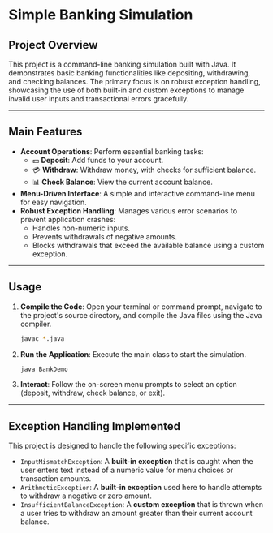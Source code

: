 # Simple Banking Simulation

## Project Overview

This project is a command-line banking simulation built with Java. It demonstrates basic banking functionalities like depositing, withdrawing, and checking balances. The primary focus is on robust exception handling, showcasing the use of both built-in and custom exceptions to manage invalid user inputs and transactional errors gracefully.

---

## Main Features

* **Account Operations**: Perform essential banking tasks:
    * 💵 **Deposit**: Add funds to your account.
    * 💳 **Withdraw**: Withdraw money, with checks for sufficient balance.
    * 📊 **Check Balance**: View the current account balance.
* **Menu-Driven Interface**: A simple and interactive command-line menu for easy navigation.
* **Robust Exception Handling**: Manages various error scenarios to prevent application crashes:
    * Handles non-numeric inputs.
    * Prevents withdrawals of negative amounts.
    * Blocks withdrawals that exceed the available balance using a custom exception.

---

## Usage

1.  **Compile the Code**: Open your terminal or command prompt, navigate to the project's source directory, and compile the Java files using the Java compiler.
    ```bash
    javac *.java
    ```
2.  **Run the Application**: Execute the main class to start the simulation.
    ```bash
    java BankDemo
    ```
3.  **Interact**: Follow the on-screen menu prompts to select an option (deposit, withdraw, check balance, or exit).

---

## Exception Handling Implemented

This project is designed to handle the following specific exceptions:

* `InputMismatchException`: A **built-in exception** that is caught when the user enters text instead of a numeric value for menu choices or transaction amounts.
* `ArithmeticException`: A **built-in exception** used here to handle attempts to withdraw a negative or zero amount.
* `InsufficientBalanceException`: A **custom exception** that is thrown when a user tries to withdraw an amount greater than their current account balance.
